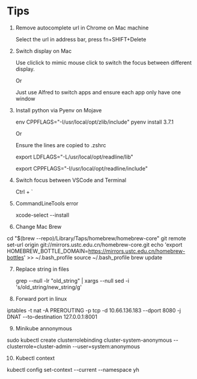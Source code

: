 # Tips

1. Remove autocomplete url in Chrome on Mac machine

    Select the url in address bar, press fn+SHIFT+Delete


2. Switch display on Mac

    Use cliclick to mimic mouse click to switch the focus between different display.

    Or

    Just use Alfred to switch apps and ensure each app only have one window

3. Install python via Pyenv on Mojave

    env CPPFLAGS="-I/usr/local/opt/zlib/include" pyenv install 3.7.1
    
    Or
    
    Ensure the lines are copied to .zshrc
    
    export LDFLAGS="-L/usr/local/opt/readline/lib"
    
    export CPPFLAGS="-I/usr/local/opt/readline/include"
    
4. Switch focus between VSCode and Terminal

    Ctrl + `

5. CommandLineTools error
   
   xcode-select --install

6. Change Mac Brew 

cd "$(brew --repo)/Library/Taps/homebrew/homebrew-core"
git remote set-url origin git://mirrors.ustc.edu.cn/homebrew-core.git
echo 'export HOMEBREW_BOTTLE_DOMAIN=https://mirrors.ustc.edu.cn/homebrew-bottles' >> ~/.bash_profile
source ~/.bash_profile
brew update

7. Replace string in files

   grep --null -lr "old_string" | xargs --null sed -i 's/old_string/new_string/g'
   
8. Forward port in linux

iptables -t nat -A PREROUTING -p tcp -d 10.66.136.183 --dport 8080 -j DNAT --to-destination 127.0.0.1:8001

9. Minikube annonymous

sudo kubectl create clusterrolebinding cluster-system-anonymous --clusterrole=cluster-admin --user=system:anonymous

10. Kubectl context

kubectl config set-context --current --namespace yh

